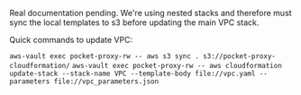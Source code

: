 Real documentation pending. We're using nested stacks and therefore must sync the local templates to s3 before updating the main VPC stack.

Quick commands to update VPC:

`aws-vault exec pocket-proxy-rw -- aws s3 sync . s3://pocket-proxy-cloudformation/`
`aws-vault exec pocket-proxy-rw -- aws cloudformation update-stack --stack-name VPC --template-body file://vpc.yaml --parameters file://vpc_parameters.json`



